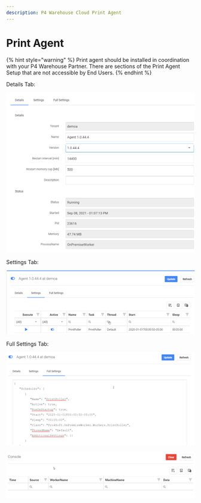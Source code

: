 ```yaml
---
description: P4 Warehouse Cloud Print Agent
---
```


# Print Agent

{% hint style="warning" %}
Print agent should be installed in coordination with your P4 Warehouse Partner. There are sections of the Print Agent Setup that are not accessible by End Users.
{% endhint %}

Details Tab:

![](<../../.gitbook/assets/image (127).png>)

Settings Tab:

![](<../../.gitbook/assets/image (128).png>)

Full Settings Tab:

![](<../../.gitbook/assets/image (266).png>)

![](<../../.gitbook/assets/image (65).png>)

